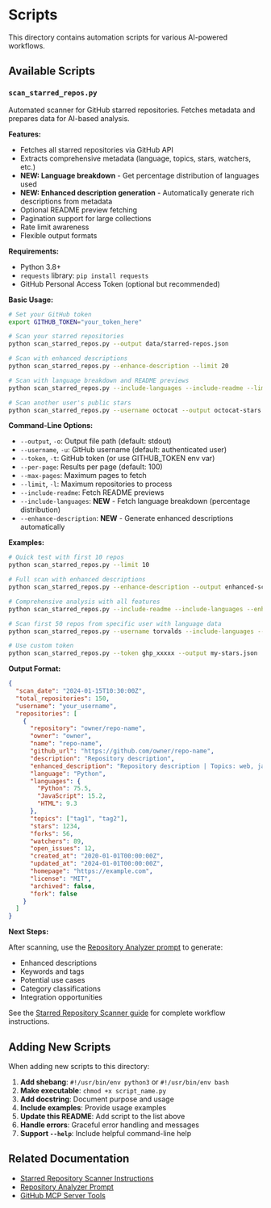 # Scripts

This directory contains automation scripts for various AI-powered workflows.

## Available Scripts

### `scan_starred_repos.py`

Automated scanner for GitHub starred repositories. Fetches metadata and prepares data for AI-based analysis.

**Features:**
- Fetches all starred repositories via GitHub API
- Extracts comprehensive metadata (language, topics, stars, watchers, etc.)
- **NEW: Language breakdown** - Get percentage distribution of languages used
- **NEW: Enhanced description generation** - Automatically generate rich descriptions from metadata
- Optional README preview fetching
- Pagination support for large collections
- Rate limit awareness
- Flexible output formats

**Requirements:**
- Python 3.8+
- `requests` library: `pip install requests`
- GitHub Personal Access Token (optional but recommended)

**Basic Usage:**
```bash
# Set your GitHub token
export GITHUB_TOKEN="your_token_here"

# Scan your starred repositories
python scan_starred_repos.py --output data/starred-repos.json

# Scan with enhanced descriptions
python scan_starred_repos.py --enhance-description --limit 20

# Scan with language breakdown and README previews
python scan_starred_repos.py --include-languages --include-readme --limit 20

# Scan another user's public stars
python scan_starred_repos.py --username octocat --output octocat-stars.json
```

**Command-Line Options:**
- `--output`, `-o`: Output file path (default: stdout)
- `--username`, `-u`: GitHub username (default: authenticated user)
- `--token`, `-t`: GitHub token (or use GITHUB_TOKEN env var)
- `--per-page`: Results per page (default: 100)
- `--max-pages`: Maximum pages to fetch
- `--limit`, `-l`: Maximum repositories to process
- `--include-readme`: Fetch README previews
- `--include-languages`: **NEW** - Fetch language breakdown (percentage distribution)
- `--enhance-description`: **NEW** - Generate enhanced descriptions automatically

**Examples:**

```bash
# Quick test with first 10 repos
python scan_starred_repos.py --limit 10

# Full scan with enhanced descriptions
python scan_starred_repos.py --enhance-description --output enhanced-scan.json

# Comprehensive analysis with all features
python scan_starred_repos.py --include-readme --include-languages --enhance-description --limit 50

# Scan first 50 repos from specific user with language data
python scan_starred_repos.py --username torvalds --include-languages --limit 50

# Use custom token
python scan_starred_repos.py --token ghp_xxxxx --output my-stars.json
```

**Output Format:**
```json
{
  "scan_date": "2024-01-15T10:30:00Z",
  "total_repositories": 150,
  "username": "your_username",
  "repositories": [
    {
      "repository": "owner/repo-name",
      "owner": "owner",
      "name": "repo-name",
      "github_url": "https://github.com/owner/repo-name",
      "description": "Repository description",
      "enhanced_description": "Repository description | Topics: web, javascript | Built with JavaScript | Popular project with 5,234 stars | Framework",
      "language": "Python",
      "languages": {
        "Python": 75.5,
        "JavaScript": 15.2,
        "HTML": 9.3
      },
      "topics": ["tag1", "tag2"],
      "stars": 1234,
      "forks": 56,
      "watchers": 89,
      "open_issues": 12,
      "created_at": "2020-01-01T00:00:00Z",
      "updated_at": "2024-01-01T00:00:00Z",
      "homepage": "https://example.com",
      "license": "MIT",
      "archived": false,
      "fork": false
    }
  ]
}
```

**Next Steps:**

After scanning, use the [Repository Analyzer prompt](../_prompts/repository-analyzer.md) to generate:
- Enhanced descriptions
- Keywords and tags
- Potential use cases
- Category classifications
- Integration opportunities

See the [Starred Repository Scanner guide](../_instructions/starred-repository-scanner.md) for complete workflow instructions.

## Adding New Scripts

When adding new scripts to this directory:

1. **Add shebang**: `#!/usr/bin/env python3` or `#!/usr/bin/env bash`
2. **Make executable**: `chmod +x script_name.py`
3. **Add docstring**: Document purpose and usage
4. **Include examples**: Provide usage examples
5. **Update this README**: Add script to the list above
6. **Handle errors**: Graceful error handling and messages
7. **Support `--help`**: Include helpful command-line help

## Related Documentation

- [Starred Repository Scanner Instructions](../_instructions/starred-repository-scanner.md)
- [Repository Analyzer Prompt](../_prompts/repository-analyzer.md)
- [GitHub MCP Server Tools](../_instructions/github-mcp-server-tools.md)
